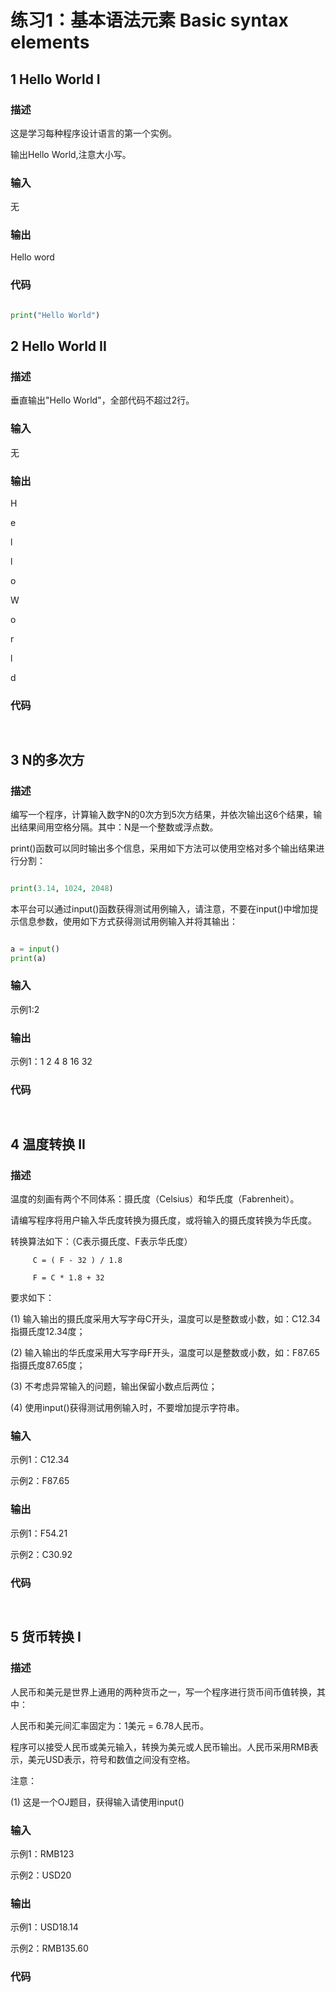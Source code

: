 # 练习1：基本语法元素 Basic syntax elements

## 1 Hello World I

### 描述

这是学习每种程序设计语言的第一个实例。

输出Hello World,注意大小写。

### 输入

无

### 输出

Hello word

### 代码

```python

print("Hello World")

```

## 2 Hello World II

### 描述

垂直输出"Hello World"，全部代码不超过2行。

### 输入

无

### 输出

H

e

l

l

o

 

W

o

r

l

d

### 代码

```python



```

## 3 N的多次方

### 描述

编写一个程序，计算输入数字N的0次方到5次方结果，并依次输出这6个结果，输出结果间用空格分隔。其中：N是一个整数或浮点数。

print()函数可以同时输出多个信息，采用如下方法可以使用空格对多个输出结果进行分割：

```python

print(3.14, 1024, 2048)

```

本平台可以通过input()函数获得测试用例输入，请注意，不要在input()中增加提示信息参数，使用如下方式获得测试用例输入并将其输出：

```python

a = input()
print(a)

```

### 输入

示例1:2

### 输出

示例1：1 2 4 8 16 32

### 代码

```python



```

## 4 温度转换 II

### 描述

温度的刻画有两个不同体系：摄氏度（Celsius）和华氏度（Fabrenheit）。

请编写程序将用户输入华氏度转换为摄氏度，或将输入的摄氏度转换为华氏度。

转换算法如下：（C表示摄氏度、F表示华氏度）

         C = ( F - 32 ) / 1.8

         F = C * 1.8 + 32

要求如下：

(1) 输入输出的摄氏度采用大写字母C开头，温度可以是整数或小数，如：C12.34指摄氏度12.34度；

(2) 输入输出的华氏度采用大写字母F开头，温度可以是整数或小数，如：F87.65指摄氏度87.65度；

(3) 不考虑异常输入的问题，输出保留小数点后两位；

(4) 使用input()获得测试用例输入时，不要增加提示字符串。

### 输入

示例1：C12.34

示例2：F87.65

### 输出

示例1：F54.21

示例2：C30.92

### 代码

```python



```
## 5 货币转换 I

### 描述

人民币和美元是世界上通用的两种货币之一，写一个程序进行货币间币值转换，其中：

人民币和美元间汇率固定为：1美元 = 6.78人民币。

程序可以接受人民币或美元输入，转换为美元或人民币输出。人民币采用RMB表示，美元USD表示，符号和数值之间没有空格。

注意：

(1) 这是一个OJ题目，获得输入请使用input() 

### 输入

示例1：RMB123

示例2：USD20

### 输出

示例1：USD18.14

示例2：RMB135.60

### 代码

```python



```

